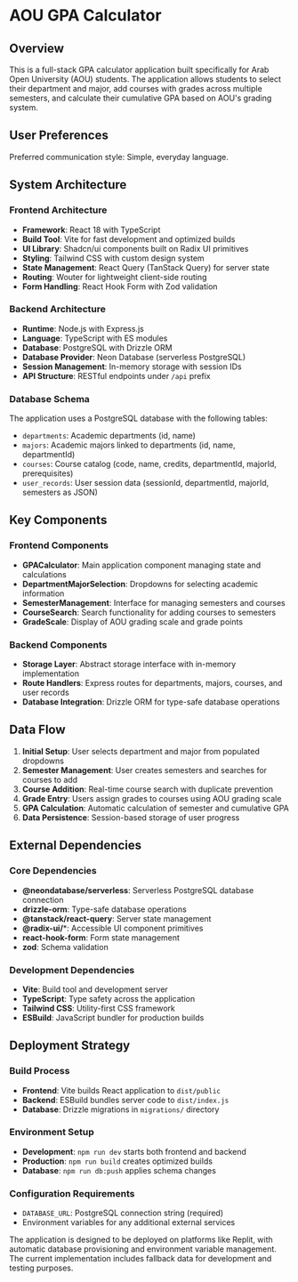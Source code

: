 # AOU GPA Calculator

## Overview

This is a full-stack GPA calculator application built specifically for Arab Open University (AOU) students. The application allows students to select their department and major, add courses with grades across multiple semesters, and calculate their cumulative GPA based on AOU's grading system.

## User Preferences

Preferred communication style: Simple, everyday language.

## System Architecture

### Frontend Architecture
- **Framework**: React 18 with TypeScript
- **Build Tool**: Vite for fast development and optimized builds
- **UI Library**: Shadcn/ui components built on Radix UI primitives
- **Styling**: Tailwind CSS with custom design system
- **State Management**: React Query (TanStack Query) for server state
- **Routing**: Wouter for lightweight client-side routing
- **Form Handling**: React Hook Form with Zod validation

### Backend Architecture
- **Runtime**: Node.js with Express.js
- **Language**: TypeScript with ES modules
- **Database**: PostgreSQL with Drizzle ORM
- **Database Provider**: Neon Database (serverless PostgreSQL)
- **Session Management**: In-memory storage with session IDs
- **API Structure**: RESTful endpoints under `/api` prefix

### Database Schema
The application uses a PostgreSQL database with the following tables:
- `departments`: Academic departments (id, name)
- `majors`: Academic majors linked to departments (id, name, departmentId)
- `courses`: Course catalog (code, name, credits, departmentId, majorId, prerequisites)
- `user_records`: User session data (sessionId, departmentId, majorId, semesters as JSON)

## Key Components

### Frontend Components
- **GPACalculator**: Main application component managing state and calculations
- **DepartmentMajorSelection**: Dropdowns for selecting academic information
- **SemesterManagement**: Interface for managing semesters and courses
- **CourseSearch**: Search functionality for adding courses to semesters
- **GradeScale**: Display of AOU grading scale and grade points

### Backend Components
- **Storage Layer**: Abstract storage interface with in-memory implementation
- **Route Handlers**: Express routes for departments, majors, courses, and user records
- **Database Integration**: Drizzle ORM for type-safe database operations

## Data Flow

1. **Initial Setup**: User selects department and major from populated dropdowns
2. **Semester Management**: User creates semesters and searches for courses to add
3. **Course Addition**: Real-time course search with duplicate prevention
4. **Grade Entry**: Users assign grades to courses using AOU grading scale
5. **GPA Calculation**: Automatic calculation of semester and cumulative GPA
6. **Data Persistence**: Session-based storage of user progress

## External Dependencies

### Core Dependencies
- **@neondatabase/serverless**: Serverless PostgreSQL database connection
- **drizzle-orm**: Type-safe database operations
- **@tanstack/react-query**: Server state management
- **@radix-ui/***: Accessible UI component primitives
- **react-hook-form**: Form state management
- **zod**: Schema validation

### Development Dependencies
- **Vite**: Build tool and development server
- **TypeScript**: Type safety across the application
- **Tailwind CSS**: Utility-first CSS framework
- **ESBuild**: JavaScript bundler for production builds

## Deployment Strategy

### Build Process
- **Frontend**: Vite builds React application to `dist/public`
- **Backend**: ESBuild bundles server code to `dist/index.js`
- **Database**: Drizzle migrations in `migrations/` directory

### Environment Setup
- **Development**: `npm run dev` starts both frontend and backend
- **Production**: `npm run build` creates optimized builds
- **Database**: `npm run db:push` applies schema changes

### Configuration Requirements
- `DATABASE_URL`: PostgreSQL connection string (required)
- Environment variables for any additional external services

The application is designed to be deployed on platforms like Replit, with automatic database provisioning and environment variable management. The current implementation includes fallback data for development and testing purposes.